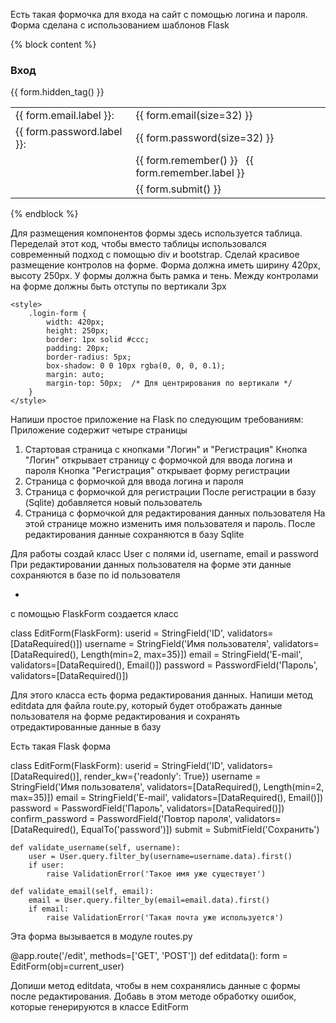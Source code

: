 
Есть такая формочка для входа на сайт с помощью логина и пароля.
Форма сделана с использованием шаблонов Flask

{% block content %}
<div class="login-form">
    <h3 class="text-center">Вход</h3>
    <form method="post" action="{{ url_for('login') }}">
        {{ form.hidden_tag() }}
        <table>
            <tr><td>{{ form.email.label }}:</td>
                <td>{{ form.email(size=32) }}</td>
            </tr>
            <tr><td>{{ form.password.label }}:</td>
                <td>{{ form.password(size=32) }}</td>
            </tr>
            <tr><td>&nbsp;</td>
                <td>{{ form.remember() }} &nbsp; {{ form.remember.label }}</td>
            </tr>
            <tr><td>&nbsp;</td>
                <td>{{ form.submit() }}</td>
            </tr>
        </table>
    </form>
</div>
{% endblock %}

Для размещения компонентов формы здесь используется таблица.
Переделай этот код, чтобы вместо таблицы использовался современный подход с помощью div и bootstrap.
Сделай красивое размещение контролов на форме.
Форма должна иметь ширину 420px, высоту 250px.
У формы должна быть рамка и тень.
Между контролами на форме должны быть отступы по вертикали 3px


    <style>
        .login-form {
            width: 420px;
            height: 250px;
            border: 1px solid #ccc;
            padding: 20px;
            border-radius: 5px;
            box-shadow: 0 0 10px rgba(0, 0, 0, 0.1);
            margin: auto;
            margin-top: 50px;  /* Для центрирования по вертикали */
        }
    </style>


Напиши простое приложение на Flask по следующим требованиям:
Приложение содержит четыре страницы
1) Стартовая страница с кнопками "Логин" и "Регистрация"
   Кнопка "Логин" открывает страницу с формочкой для ввода логина и пароля
   Кнопка "Регистрация" открывает форму регистрации
2) Страница с формочкой для ввода логина и пароля
3) Страница с формочкой для регистрации
   После регистрации в базу (Sqlite) добавляется новый пользователь
4) Страница с формочкой для редактирования данных пользователя
   На этой странице можно изменить имя пользователя и пароль.
   После редактирования данные сохраняются в базу Sqlite

Для работы создай класс User с полями id, username, email и password
При редактировании данных пользователя на форме эти данные сохраняются в базе по id пользователя


- 

с помощью FlaskForm создается класс

class EditForm(FlaskForm):
    userid = StringField('ID', validators=[DataRequired()])
    username = StringField('Имя пользователя', validators=[DataRequired(), Length(min=2, max=35)])
    email = StringField('E-mail', validators=[DataRequired(), Email()])
    password = PasswordField('Пароль', validators=[DataRequired()])

Для этого класса есть форма редактирования данных.
Напиши метод editdata для файла route.py, который будет отображать данные пользователя на форме редактирования и сохранять отредактированные данные в базу



Есть такая Flask форма

class EditForm(FlaskForm):
    userid = StringField('ID', validators=[DataRequired()], render_kw={'readonly': True})
    username = StringField('Имя пользователя', validators=[DataRequired(), Length(min=2, max=35)])
    email = StringField('E-mail', validators=[DataRequired(), Email()])
    password = PasswordField('Пароль', validators=[DataRequired()])
    confirm_password = PasswordField('Повтор пароля', validators=[DataRequired(), EqualTo('password')])
    submit = SubmitField('Сохранить')

    def validate_username(self, username):
        user = User.query.filter_by(username=username.data).first()
        if user:
            raise ValidationError('Такое имя уже существует')

    def validate_email(self, email):
        email = User.query.filter_by(email=email.data).first()
        if email:
            raise ValidationError('Такая почта уже используется')

Эта форма вызывается в модуле routes.py

@app.route('/edit', methods=['GET', 'POST'])
def editdata():
    form = EditForm(obj=current_user)

Допиши метод editdata, чтобы в нем сохранялись данные с формы после редактирования.
Добавь в этом методе обработку ошибок, которые генерируются в классе EditForm



